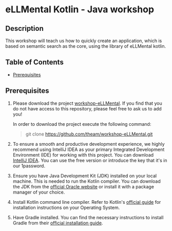 <!-- omit in toc -->
# eLLMental Kotlin - Java workshop
<!-- omit in toc -->
## Description

This workshop will teach us how to quickly create an application, which is based on semantic search as the core, using 
the library of eLLMental kotlin.

<!-- omit in toc -->
## Table of Contents

- [Prerequisites](#prerequisites)

## Prerequisites

1. Please download the project [workshop-eLLMental](https://github.com/theam/workshop-eLLMental.git). If you find that you do not have access to this repository, please feel free to ask us to add you!

   In order to download the project execute the following command: 
   > git clone https://github.com/theam/workshop-eLLMental.git

2. To ensure a smooth and productive development experience, we highly recommend using IntelliJ IDEA as your primary 
Integrated Development Environment (IDE) for working with this project. You can download [IntelliJ IDEA](https://www.jetbrains.com/idea/download/?section=mac).
You can use the free version or introduce the key that it's in our 1password.

3. Ensure you have Java Development Kit (JDK) installed on your local machine. This is needed to run the Kotlin
   compiler. You can download the JDK from
   the [official Oracle website](https://www.oracle.com/java/technologies/javase/javase-jdk8-downloads.html) or install
   it with a package manager of your choice. 

3. Install Kotlin command line compiler. Refer to
   Kotlin's [official guide](https://kotlinlang.org/docs/command-line.html) for installation instructions on your
   Operating System. 

4. Have Gradle installed. You can find the necessary instructions to install Gradle from
   their [official installation guide](https://gradle.org/install/).
